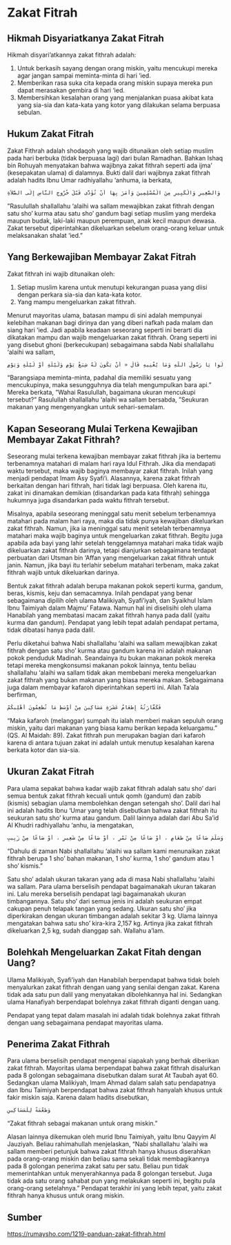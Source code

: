 # Zakat Fitrah
## Hikmah Disyariatkanya Zakat Fitrah
Hikmah disyari’atkannya zakat fithrah adalah: 
1. Untuk berkasih sayang dengan orang miskin, yaitu mencukupi mereka agar jangan sampai meminta-minta di hari ‘ied.
2. Memberikan rasa suka cita kepada orang miskin supaya mereka pun dapat merasakan gembira di hari ‘ied. 
3. Membersihkan kesalahan orang yang menjalankan puasa akibat kata yang sia-sia dan kata-kata yang kotor yang dilakukan selama berpuasa sebulan.

## Hukum Zakat Fitrah
Zakat Fithrah adalah shodaqoh yang wajib ditunaikan oleh setiap muslim pada hari berbuka (tidak berpuasa lagi) dari bulan Ramadhan. Bahkan Ishaq bin Rohuyah menyatakan bahwa wajibnya zakat fithrah seperti ada ijma’ (kesepakatan ulama) di dalamnya. Bukti dalil dari wajibnya zakat fithrah adalah hadits Ibnu Umar radhiyallahu ‘anhuma, ia berkata,

```sh
فَرَضَ رَسُولُ اللَّهِ – صلى الله عليه وسلم – زَكَاةَ الْفِطْرِ صَاعًا مِنْ تَمْرٍ ، أَوْ صَاعًا مِنْ شَعِيرٍ عَلَى الْعَبْدِ وَالْحُرِّ ، وَالذَّكَرِ وَالأُنْثَى ، وَالصَّغِيرِ وَالْكَبِيرِ مِنَ الْمُسْلِمِينَ وَأَمَرَ بِهَا أَنْ تُؤَدَّى قَبْلَ خُرُوجِ النَّاسِ إِلَى الصَّلاَةِ
```

”Rasulullah shallallahu ‘alaihi wa sallam mewajibkan zakat fithrah dengan satu sho’ kurma atau satu sho’ gandum bagi setiap muslim yang merdeka maupun budak, laki-laki maupun perempuan, anak kecil maupun dewasa. Zakat tersebut diperintahkan dikeluarkan sebelum orang-orang keluar untuk melaksanakan shalat ‘ied.”

## Yang Berkewajiban Membayar Zakat Fitrah
Zakat fithrah ini wajib ditunaikan oleh: 
1. Setiap muslim karena untuk menutupi kekurangan puasa yang diisi dengan perkara sia-sia dan kata-kata kotor.
2. Yang mampu mengeluarkan zakat fithrah.

Menurut mayoritas ulama, batasan mampu di sini adalah mempunyai kelebihan makanan bagi dirinya dan yang diberi nafkah pada malam dan siang hari ‘ied. Jadi apabila keadaan seseorang seperti ini berarti dia dikatakan mampu dan wajib mengeluarkan zakat fithrah. Orang seperti ini yang disebut ghoni (berkecukupan) sebagaimana sabda Nabi shallallahu ‘alaihi wa sallam,

```sh
مَنْ سَأَلَ وَعِنْدَهُ مَا يُغْنِيهِ فَإِنَّمَا يَسْتَكْثِرُ مِنَ النَّارِ » فَقَالُوا يَا رَسُولَ اللَّهِ وَمَا يُغْنِيهِ قَالَ « أَنْ يَكُونَ لَهُ شِبَعُ يَوْمٍ وَلَيْلَةٍ أَوْ لَيْلَةٍ وَيَوْمٍ
```

“Barangsiapa meminta-minta, padahal dia memiliki sesuatu yang mencukupinya, maka sesungguhnya dia telah mengumpulkan bara api.” Mereka berkata, ”Wahai Rasulullah, bagaimana ukuran mencukupi tersebut?” Rasulullah shallallahu ‘alaihi wa sallam bersabda, ”Seukuran makanan yang mengenyangkan untuk sehari-semalam.

## Kapan Seseorang Mulai Terkena Kewajiban Membayar Zakat Fithrah?
Seseorang mulai terkena kewajiban membayar zakat fithrah jika ia bertemu terbenamnya matahari di malam hari raya Idul Fithrah. Jika dia mendapati waktu tersebut, maka wajib baginya membayar zakat fithrah. Inilah yang menjadi pendapat Imam Asy Syafi’i. Alasannya, karena zakat fithrah berkaitan dengan hari fithrah, hari tidak lagi berpuasa. Oleh karena itu, zakat ini dinamakan demikian (disandarkan pada kata fithrah) sehingga hukumnya juga disandarkan pada waktu fithrah tersebut.

Misalnya, apabila seseorang meninggal satu menit sebelum terbenamnya matahari pada malam hari raya, maka dia tidak punya kewajiban dikeluarkan zakat fithrah. Namun, jika ia meninggal satu menit setelah terbenamnya matahari maka wajib baginya untuk mengeluarkan zakat fithrah. Begitu juga apabila ada bayi yang lahir setelah tenggelamnya matahari maka tidak wajib dikeluarkan zakat fithrah darinya, tetapi dianjurkan sebagaimana terdapat perbuatan dari Utsman bin ‘Affan yang mengeluarkan zakat fithrah untuk janin. Namun, jika bayi itu terlahir sebelum matahari terbenam, maka zakat fithrah wajib untuk dikeluarkan darinya.

Bentuk zakat fithrah adalah berupa makanan pokok seperti kurma, gandum, beras, kismis, keju dan semacamnya. Inilah pendapat yang benar sebagaimana dipilih oleh ulama Malikiyah, Syafi’iyah, dan Syaikhul Islam Ibnu Taimiyah dalam Majmu’ Fatawa. Namun hal ini diselisihi oleh ulama Hanabilah yang membatasi macam zakat fithrah hanya pada dalil (yaitu kurma dan gandum). Pendapat yang lebih tepat adalah pendapat pertama, tidak dibatasi hanya pada dalil.

Perlu diketahui bahwa Nabi shallallahu ‘alaihi wa sallam mewajibkan zakat fithrah dengan satu sho’ kurma atau gandum karena ini adalah makanan pokok penduduk Madinah. Seandainya itu bukan makanan pokok mereka tetapi mereka mengkonsumsi makanan pokok lainnya, tentu beliau shallallahu ‘alaihi wa sallam tidak akan membebani mereka mengeluarkan zakat fithrah yang bukan makanan yang biasa mereka makan. Sebagaimana juga dalam membayar kafaroh diperintahkan seperti ini. Allah Ta’ala berfirman,

```sh
فَكَفَّارَتُهُ إِطْعَامُ عَشَرَةِ مَسَاكِينَ مِنْ أَوْسَطِ مَا تُطْعِمُونَ أَهْلِيكُمْ
```

“Maka kafaroh (melanggar) sumpah itu ialah memberi makan sepuluh orang miskin, yaitu dari makanan yang biasa kamu berikan kepada keluargamu.” (QS. Al Maidah: 89). Zakat fithrah pun merupakan bagian dari kafaroh karena di antara tujuan zakat ini adalah untuk menutup kesalahan karena berkata kotor dan sia-sia.

## Ukuran Zakat Fitrah
Para ulama sepakat bahwa kadar wajib zakat fithrah adalah satu sho’ dari semua bentuk zakat fithrah kecuali untuk qomh (gandum) dan zabib (kismis) sebagian ulama membolehkan dengan setengah sho’. Dalil dari hal ini adalah hadits Ibnu ‘Umar yang telah disebutkan bahwa zakat fithrah itu seukuran satu sho’ kurma atau gandum. Dalil lainnya adalah dari Abu Sa’id Al Khudri radhiyallahu ‘anhu, ia mengatakan,

```sh
كُنَّا نُعْطِيهَا فِي زَمَنِ النَّبِيِّ صَلَّى اللَّهُ عَلَيْهِ وَسَلَّمَ صَاعًا مِنْ طَعَامٍ ، أَوْ صَاعًا مِنْ تَمْرٍ ، أَوْ صَاعًا مِنْ شَعِيرٍ ، أَوْ صَاعًا مِنْ زَبِيبٍ
```

“Dahulu di zaman Nabi shallallahu ‘alaihi wa sallam kami menunaikan zakat fithrah berupa 1 sho’ bahan makanan, 1 sho’ kurma, 1 sho’ gandum atau 1 sho’ kismis.” 

Satu sho’ adalah ukuran takaran yang ada di masa Nabi shallallahu ‘alaihi wa sallam. Para ulama berselisih pendapat bagaimanakah ukuran takaran ini. Lalu mereka berselisih pendapat lagi bagaimanakah ukuran timbangannya. Satu sho’ dari semua jenis ini adalah seukuran empat cakupan penuh telapak tangan yang sedang. Ukuran satu sho’ jika diperkirakan dengan ukuran timbangan adalah sekitar 3 kg. Ulama lainnya mengatakan bahwa satu sho’ kira-kira 2,157 kg. Artinya jika zakat fithrah dikeluarkan 2,5 kg, sudah dianggap sah. Wallahu a’lam.

## Bolehkah Mengeluarkan Zakat Fitah dengan Uang?
Ulama Malikiyah, Syafi’iyah dan Hanabilah berpendapat bahwa tidak boleh menyalurkan zakat fithrah dengan uang yang senilai dengan zakat. Karena tidak ada satu pun dalil yang menyatakan dibolehkannya hal ini. Sedangkan ulama Hanafiyah berpendapat bolehnya zakat fithrah diganti dengan uang.

Pendapat yang tepat dalam masalah ini adalah tidak bolehnya zakat fithrah dengan uang sebagaimana pendapat mayoritas ulama.

## Penerima Zakat Fithrah
Para ulama berselisih pendapat mengenai siapakah yang berhak diberikan zakat fithrah. Mayoritas ulama berpendapat bahwa zakat fithrah disalurkan pada 8 golongan sebagaimana disebutkan dalam surat At Taubah ayat 60. Sedangkan ulama Malikiyah, Imam Ahmad dalam salah satu pendapatnya dan Ibnu Taimiyah berpendapat bahwa zakat fithrah hanyalah khusus untuk fakir miskin saja. Karena dalam hadits disebutkan,

```sh
وَطُعْمَةً لِلْمَسَاكِينِ
```

“Zakat fithrah sebagai makanan untuk orang miskin.”

Alasan lainnya dikemukan oleh murid Ibnu Taimiyah, yaitu Ibnu Qayyim Al Jauziyah. Beliau rahimahullah menjelaskan, “Nabi shallallahu ‘alaihi wa sallam memberi petunjuk bahwa zakat fithrah hanya khusus diserahkan pada orang-orang miskin dan beliau sama sekali tidak membagikannya pada 8 golongan penerima zakat satu per satu. Beliau pun tidak memerintahkan untuk menyerahkannya pada 8 golongan tersebut. Juga tidak ada satu orang sahabat pun yang melakukan seperti ini, begitu pula orang-orang setelahnya.” Pendapat terakhir ini yang lebih tepat, yaitu zakat fithrah hanya khusus untuk orang miskin.

## Sumber
https://rumaysho.com/1219-panduan-zakat-fithrah.html